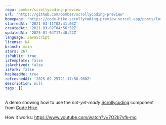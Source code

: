 ```yaml
---
repo: pomber/scrollycoding-preview
url: 'https://github.com/pomber/scrollycoding-preview'
homepage: 'https://code-hike-scrollycoding-preview.vercel.app/posts/lorem-ipsum-three'
starredAt: '2021-03-11T02:41:03Z'
createdAt: '2021-03-02T04:56:52Z'
updatedAt: '2025-01-04T17:40:22Z'
language: JavaScript
license: NA
branch: main
stars: 267
isPublic: true
isTemplate: false
isArchived: false
isFork: false
hasReadMe: true
refreshedAt: '2025-02-25T21:17:58.980Z'
description: null
tags: []
---
```


A demo showing how to use the _not-yet-ready_ [Scrollycoding](https://www.npmjs.com/package/@code-hike/scrollycoding) component from [Code Hike](https://codehike.org).

How it works: https://www.youtube.com/watch?v=7O2b7vfk-mo
